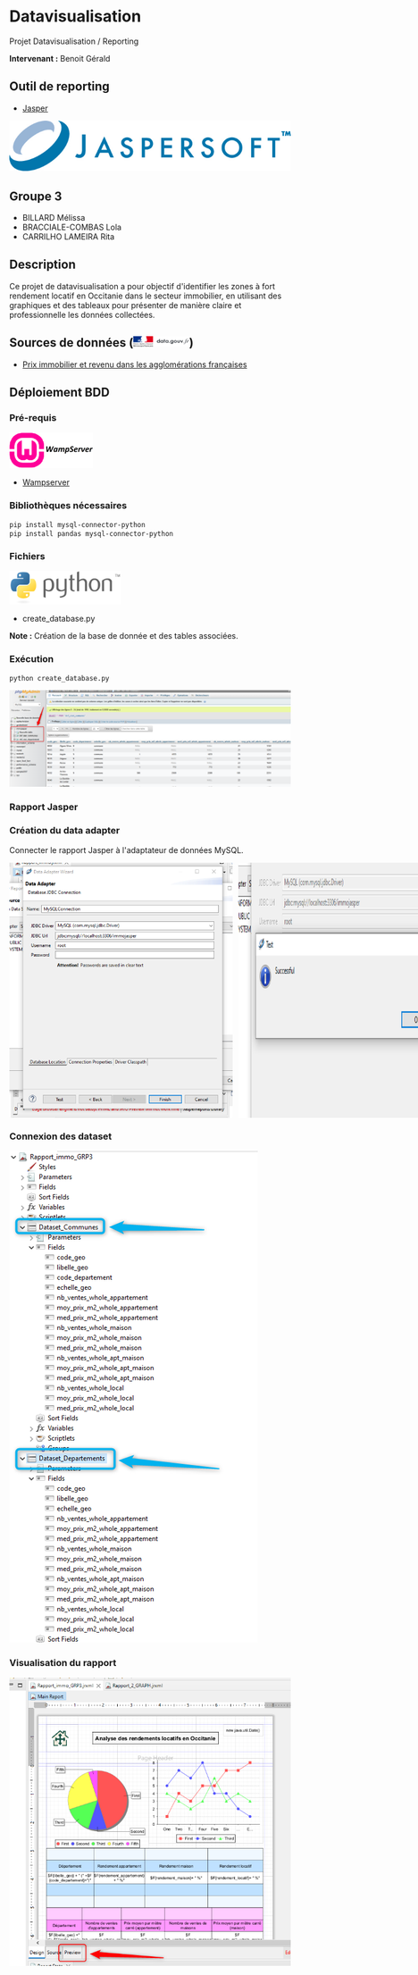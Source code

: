 # Datavisualisation
Projet Datavisualisation / Reporting

**Intervenant :** Benoit Gérald

## Outil de reporting
- [Jasper](https://www.jaspersoft.com/)

![](/images/img1.jpg)

## Groupe 3
- BILLARD Mélissa
- BRACCIALE-COMBAS Lola
- CARRILHO LAMEIRA Rita

## Description
Ce projet de datavisualisation a pour objectif d'identifier les zones à fort rendement locatif en Occitanie dans le secteur immobilier, en utilisant des graphiques et des tableaux pour présenter de manière claire et professionnelle les données collectées.

## Sources de données (<img src="/images/img2.png" width="100">)

- [Prix immobilier et revenu dans les agglomérations françaises](https://www.igedd.developpement-durable.gouv.fr/prix-immobilier-et-revenu-dans-les-agglomerations-a1112.html)

## Déploiement BDD

### Pré-requis

<img src="/images/img3.png" width="150">

- [Wampserver](https://wampserver.aviatechno.net/)
  
### Bibliothèques nécessaires
```
pip install mysql-connector-python
pip install pandas mysql-connector-python
```
### Fichiers

<img src="/images/img4.png" width="200">

- create_database.py 

**Note :** Création de la base de donnée et des tables associées. 

### Exécution
```
python create_database.py
```
<img src="/images/bdd.png">

### Rapport Jasper

### Création du data adapter
Connecter le rapport Jasper à l'adaptateur de données MySQL.

<div style="display: flex; justify-content: center; align-items: center;">
  <div style="display: flex; gap: 10px;">
      <img src="/images/data-adapter-sql1.png" alt="Connexion dataset étape 1" width="400">
      <img src="/images/data-adapter-sql2.png" alt="Connexion dataset étape 2 test" width="400">
  </div>
</div>

### Connexion des dataset

<img src="/images/dataset.png">

### Visualisation du rapport 
<img src="/images/preview.png">
